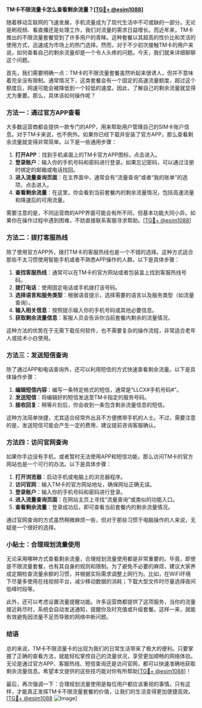 **TM卡不限流量卡怎么查看剩余流量？[[TG💪+ @esim1088](https://t.me/s/esim1088)]**

随着移动互联网的飞速发展，手机流量成为了现代生活中不可或缺的一部分。无论是刷视频、看直播还是处理工作，我们对流量的需求日益增长。而近年来，TM卡推出的不限流量套餐受到了许多用户的青睐。这种套餐以其超高的性价比和灵活的使用方式，迅速成为市场上的热门选择。然而，对于不少初次接触TM卡的用户来说，如何查看自己的剩余流量却是一个令人头疼的问题。今天，我们就来详细聊聊这个问题。

首先，我们需要明确一点：TM卡的不限流量套餐虽然听起来很诱人，但并不意味着完全没有限制。通常情况下，这类套餐会有一个固定的高速流量额度，超过这个额度后，网速可能会被降低到一个较低的速度。因此，了解自己的剩余流量就显得尤为重要。那么，具体该如何操作呢？

### 方法一：通过官方APP查看

大多数运营商都会提供一款专门的APP，用来帮助用户管理自己的SIM卡账户信息。对于TM卡来说，也不例外。如果你已经下载并安装了官方APP，那么查看剩余流量就变得非常简单。以下是一些通用步骤：

1. **打开APP**：找到手机桌面上的TM卡官方APP图标，点击进入。
2. **登录账户**：输入你的手机号码和密码进行登录。如果忘记密码，可以通过注册时绑定的邮箱或电话找回。
3. **进入流量查询页面**：在主界面中，通常会有“流量查询”或者“我的账单”的选项，点击进入。
4. **查看剩余流量**：在这里，你会看到当前套餐内的剩余流量情况，包括高速流量和降速后的可用流量。

需要注意的是，不同运营商的APP界面可能会有所不同，但基本功能大同小异。如果你在操作过程中遇到困难，不妨直接联系客服寻求帮助。[[TG💪+ @esim1088](https://t.me/s/esim1088)]

### 方法二：拨打客服热线

除了使用官方APP外，拨打TM卡的客服热线也是一个不错的选择。这种方式适合那些不太习惯使用智能手机或者不熟悉APP操作的人群。以下是具体步骤：

1. **查找客服热线**：通常可以在TM卡的官方网站或者包装盒上找到客服热线号码。
2. **拨打电话**：使用固定电话或手机拨打该号码。
3. **选择语言和服务类型**：根据语音提示，选择需要的语言以及服务类型（如流量查询）。
4. **输入相关信息**：按照提示输入你的手机号码或其他必要信息。
5. **获取剩余流量信息**：客服人员会告诉你当前套餐内剩余的流量情况。

这种方法的优势在于无需下载任何软件，也不需要复杂的操作流程，非常适合老年人或技术小白使用。

### 方法三：发送短信查询

除了通过APP和电话查询外，还可以利用短信的方式快速查看剩余流量。以下是具体操作步骤：

1. **编辑短信内容**：编写一条特定格式的短信，通常是“LLCX#手机号码#”。
2. **发送短信**：将编辑好的短信发送至TM卡指定的服务号码。
3. **接收回复**：稍等片刻后，你会收到一条包含剩余流量信息的短信。

这种方法简单快捷，尤其适合经常外出且不方便携带手机的人士。不过，需要注意的是，发送短信可能会产生一定的费用，建议提前咨询客服确认。

### 方法四：访问官网查询

如果你手边没有手机，或者暂时无法使用APP和短信功能，那么访问TM卡的官方网站也是一个可行的办法。以下是具体步骤：

1. **打开浏览器**：启动手机或电脑上的浏览器程序。
2. **访问官网**：输入TM卡的官方网站地址，确保网址正确无误。
3. **登录账户**：输入你的手机号码和密码进行登录。
4. **进入流量查询页面**：在网站主页上寻找“流量查询”或类似的功能入口。
5. **查看剩余流量**：登录成功后，即可查看当前套餐内的剩余流量情况。

通过官网查询的方式虽然稍微麻烦一些，但对于那些习惯于电脑操作的人来说，无疑是一个很好的选择。

### 小贴士：合理规划流量使用

无论采用哪种方式查看剩余流量，合理规划流量使用都是非常重要的。毕竟，即使是不限流量套餐，也有其自身的规则和限制。为了避免不必要的麻烦，建议大家养成定期检查流量余额的习惯，并根据实际需求调整上网行为。比如，在WiFi环境下尽量多使用在线视频平台，减少移动数据的消耗；下载大型文件时尽量选择夜间低峰时段等。

此外，还可以考虑设置流量提醒功能。许多运营商都提供了这项服务，当你的流量接近耗尽时，系统会自动发送通知，提醒你及时充值或升级套餐。这样一来，就能有效避免因流量不足而导致的网络中断问题。

### 结语

总的来说，TM卡不限流量卡的出现为我们的日常生活带来了极大的便利。只要掌握了正确的查看方法，就能轻松掌控自己的流量状况，享受更加顺畅的网络体验。无论是通过官方APP、客服热线、短信查询还是访问官网，都可以快速准确地获取剩余流量信息。希望本文提供的这些技巧能对你有所帮助[[TG💪+ @esim1088](https://t.me/s/esim1088)]！

最后，再次强调一下：合理规划流量使用是每位用户都应该重视的事情。只有这样，才能真正发挥TM卡不限流量套餐的价值，让我们的生活变得更加便捷高效。[[TG💪+ @esim1088](https://t.me/s/esim1088) ![Image](https://i.postimg.cc/4NQfJmqS/Snipaste-2025-05-13-00-14-12.png)]